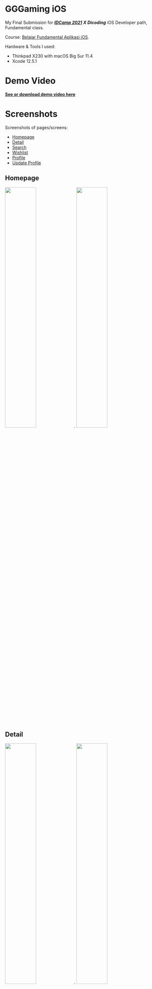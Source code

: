 # GGGaming iOS

My Final Submission for [**_IDCamp 2021_**](https://idcamp.indosatooredoo.com/) **_X Dicoding_** iOS Developer path, Fundamental class.

Course: [Belajar Fundamental Aplikasi iOS](https://www.dicoding.com/academies/202).

Hardware & Tools I used:

- Thinkpad X230 with macOS Big Sur 11.4
- Xcode 12.5.1

# Demo Video
[**See or download demo video here**](https://drive.google.com/file/d/1MT-1JngGQ_y-fU_nDFePt7UW2owYAUXE/view?usp=sharing)

# Screenshots
Screenshots of pages/screens:
- [Homepage](#homepage)
- [Detail](#detail)
- [Search](#search)
- [Wishlist](#wishlist)
- [Profile](#profile)
- [Update Profile](#update-profile)

## Homepage
<img src="https://user-images.githubusercontent.com/18460240/132503143-611c8da0-039d-4fe6-a518-6c20d334b22b.png" alt="" data-canonical-src="https://user-images.githubusercontent.com/18460240/132503143-611c8da0-039d-4fe6-a518-6c20d334b22b.png" width="45%" />.    <img src="https://user-images.githubusercontent.com/18460240/132503200-6c0a130e-47be-48bb-88a4-428b6af9bd49.png" alt="" data-canonical-src="https://user-images.githubusercontent.com/18460240/132503200-6c0a130e-47be-48bb-88a4-428b6af9bd49.png" width="45%" />

## Detail
<img src="https://user-images.githubusercontent.com/18460240/132503290-07893dfa-1ef2-4cc4-86c8-1924a66da870.png" alt="" data-canonical-src="https://user-images.githubusercontent.com/18460240/132503290-07893dfa-1ef2-4cc4-86c8-1924a66da870.png" width="45%" />.    <img src="https://user-images.githubusercontent.com/18460240/132503277-27671819-46ba-4f7f-9aad-4c9cf17b5c26.png" alt="" data-canonical-src="https://user-images.githubusercontent.com/18460240/132503277-27671819-46ba-4f7f-9aad-4c9cf17b5c26.png" width="45%" />

## Search
<img src="https://user-images.githubusercontent.com/18460240/132503336-75f6748e-711b-402e-91ff-0496f4c48b79.png" alt="" data-canonical-src="https://user-images.githubusercontent.com/18460240/132503336-75f6748e-711b-402e-91ff-0496f4c48b79.png" width="45%" />

## Wishlist
<img src="https://user-images.githubusercontent.com/18460240/132503369-633f64b6-42a3-4ec8-af75-a2963320d5f7.png" alt="" data-canonical-src="https://user-images.githubusercontent.com/18460240/132503369-633f64b6-42a3-4ec8-af75-a2963320d5f7.png" width="45%" />

## Profile
<img src="https://user-images.githubusercontent.com/18460240/132503412-c1544242-cb40-44d1-af11-7c82cec756dd.png" alt="" data-canonical-src="https://user-images.githubusercontent.com/18460240/132503412-c1544242-cb40-44d1-af11-7c82cec756dd.png" width="45%" />


## Update Profile
<img src="https://user-images.githubusercontent.com/18460240/132503420-008087da-76cd-4563-bbcd-7cfc35999441.png" alt="" data-canonical-src="https://user-images.githubusercontent.com/18460240/132503420-008087da-76cd-4563-bbcd-7cfc35999441.png" width="45%" />

